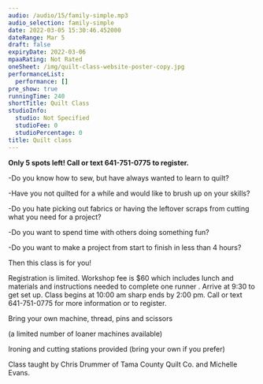 ```yaml
---
audio: /audio/15/family-simple.mp3
audio_selection: family-simple
date: 2022-03-05 15:30:46.452000
dateRange: Mar 5
draft: false
expiryDate: 2022-03-06
mpaaRating: Not Rated
oneSheet: /img/quilt-class-website-poster-copy.jpg
performanceList:
  performance: []
pre_show: true
runningTime: 240
shortTitle: Quilt Class
studioInfo:
  studio: Not Specified
  studioFee: 0
  studioPercentage: 0
title: Quilt class
---
```


**Only 5 spots left! Call or text 641-751-0775 to register.**

\-Do you know how to sew, but have always wanted to learn to quilt?

\-Have you not quilted for a while and would like to brush up on your skills?

\-Do you hate picking out fabrics or having the leftover scraps from cutting what you need for a project?

\-Do you want to spend time with others doing something fun?

\-Do you want to make a project from start to finish in less than 4 hours?

Then this class is for you!

Registration is limited. Workshop fee is $60 which includes lunch and materials and instructions needed to complete one runner . Arrive at 9:30 to get set up. Class begins at 10:00 am sharp ends by 2:00 pm. Call or text 641-751-0775 for more information or to register.

Bring your own machine, thread, pins and scissors

(a limited number of loaner machines available)

Ironing and cutting stations provided (bring your own if you prefer)

Class taught by Chris Drummer of Tama County Quilt Co. and Michelle Evans.